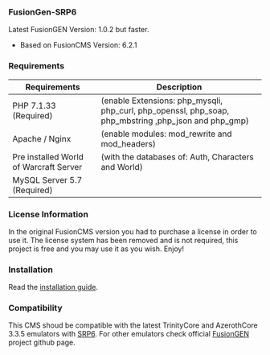 ### FusionGen-SRP6

Latest FusionGEN Version: 1.0.2 but faster.
- Based on FusionCMS Version: 6.2.1

### Requirements

| Requirements | Description |
| --- | --- |
| PHP 7.1.33 (Required) | (enable Extensions: php_mysqli, php_curl, php_openssl, php_soap, php_mbstring ,php_json and php_gmp) |
| Apache / Nginx | (enable modules: mod_rewrite and mod_headers) |
| Pre installed World of Warcraft Server | (with the databases of: Auth, Characters and World) |
| MySQL Server 5.7 (Required) |  |

### License Information

In the original FusionCMS version you had to purchase a license in order to use it. The license system has been removed and is not required, this project is free and you may use it as you wish. Enjoy!

### Installation

Read the [installation guide](INSTALL.md).

### Compatibility
This CMS shoud be compatible with the latest TrinityCore and AzerothCore 3.3.5 emulators with [SRP6](https://en.wikipedia.org/wiki/Secure_Remote_Password_protocol).
For other emulators check official [FusionGEN](https://github.com/FusionGen) project github page.

